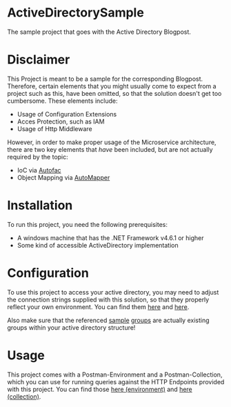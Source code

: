 # ActiveDirectorySample
The sample project that goes with the Active Directory Blogpost.

# Disclaimer

This Project is meant to be a sample for the corresponding Blogpost. Therefore, certain elements that you might usually come to expect from a project such as this, have been omitted, so that the solution doesn't get too cumbersome.
These elements include:
- Usage of Configuration Extensions
- Acces Protection, such as IAM
- Usage of Http Middleware

However, in order to make proper usage of the Microservice architecture, there are two key elements that *have* been included, but are not actually required by the topic:
- IoC via [Autofac](https://autofac.org/)
- Object Mapping via [AutoMapper](http://automapper.org/)

# Installation

To run this project, you need the following prerequisites:

- A windows machine that has the .NET Framework v4.6.1 or higher
- Some kind of accessible ActiveDirectory implementation

# Configuration

To use this project to access your active directory, you may need to adjust the connection strings supplied with this solution, so that they properly reflect your own environment.
You can find them [here](https://github.com/5minds/ActiveDirectorySample/blob/master/Solution/Foundation.ActiveDirectory/Connection/ActiveDirectoryConnector.cs#L28) and [here](https://github.com/5minds/ActiveDirectorySample/blob/master/Solution/User.Repository.ActiveDirectory/UserRepository.cs#L98).

Also make sure that the referenced [sample](https://github.com/5minds/ActiveDirectorySample/blob/master/Solution/User.Repository.ActiveDirectory/UserRepository.cs#L24) [groups](https://github.com/5minds/ActiveDirectorySample/blob/master/Solution/User.Repository.ActiveDirectory/UserRepository.cs#L366) are actually existing groups within your active directory structure!

# Usage

This project comes with a Postman-Environment and a Postman-Collection, which you can use for running queries against the HTTP Endpoints provided with this project.
You can find those [here (environment)](./Docs/ActiveDirectory_Sample_Project.postman_environment.json) and [here (collection)](./Docs/Active_Directory_Sample_Project.postman_collection.json).
